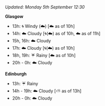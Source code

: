 *Updated: Monday 5th September 12:30*

**Glasgow**

* 13h: :cyclone: Windy (:cloud:) [:cloud: as of 10h]
* 14h: :cloud: Cloudy [:cyclone:(:cloud:) as of 10h, :cloud: as of 11h]
* 15h, 16h: :cloud: Cloudy
* 17h: :cloud: Cloudy [:cyclone:(:cloud:) as of 10h]
* 18h, 19h: :umbrella: Rainy [:cloud: as of 10h]
* 20h - 0h: :cloud: Cloudy

**Edinburgh**

* 13h: :umbrella: Rainy
* 14h - 19h: :cloud: Cloudy [:partly_sunny: as of 13h]
* 20h - 0h: :cloud: Cloudy
